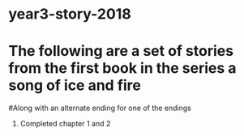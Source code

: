 # year3-story-2018

# The following are a set of stories from the first book in the series a song of ice and fire
#Along with an alternate ending for one of the endings

1. Completed chapter 1 and 2